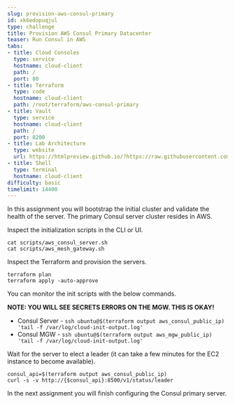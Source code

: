 ```yaml
---
slug: provision-aws-consul-primary
id: xk6edopuqjul
type: challenge
title: Provision AWS Consul Primary Datacenter
teaser: Run Consul in AWS
tabs:
- title: Cloud Consoles
  type: service
  hostname: cloud-client
  path: /
  port: 80
- title: Terraform
  type: code
  hostname: cloud-client
  path: /root/terraform/aws-consul-primary
- title: Vault
  type: service
  hostname: cloud-client
  path: /
  port: 8200
- title: Lab Architecture
  type: website
  url: https://htmlpreview.github.io/?https://raw.githubusercontent.com/hashicorp/field-workshops-consul/add-consul-multi-cloud/instruqt-tracks/multi-cloud-service-networking-with-consul/assets/diagrams/diagrams.html
- title: Shell
  type: terminal
  hostname: cloud-client
difficulty: basic
timelimit: 14400
---
```

In this assignment you will bootstrap the initial cluster and validate the health of the server.
The primary Consul server cluster resides in AWS. <br>

Inspect the initialization scripts in the CLI or UI.

```
cat scripts/aws_consul_server.sh
cat scripts/aws_mesh_gateway.sh
```

Inspect the Terraform and provision the servers.

```
terraform plan
terraform apply -auto-approve
```

You can monitor the init scripts with the below commands. <br>

**NOTE: YOU WILL SEE SECRETS ERRORS ON THE MGW. THIS IS OKAY!** <br>


* Consul Server - `ssh ubuntu@$(terraform output aws_consul_public_ip) 'tail -f /var/log/cloud-init-output.log'`
* Consul MGW - `ssh ubuntu@$(terraform output aws_mgw_public_ip) 'tail -f /var/log/cloud-init-output.log'`

Wait for the server to elect a leader (it can take a few minutes for the EC2 instance to become available). <br>

```
consul_api=$(terraform output aws_consul_public_ip)
curl -s -v http://{$consul_api}:8500/v1/status/leader
```

In the next assignment you will finish configuring the Consul primary server.
